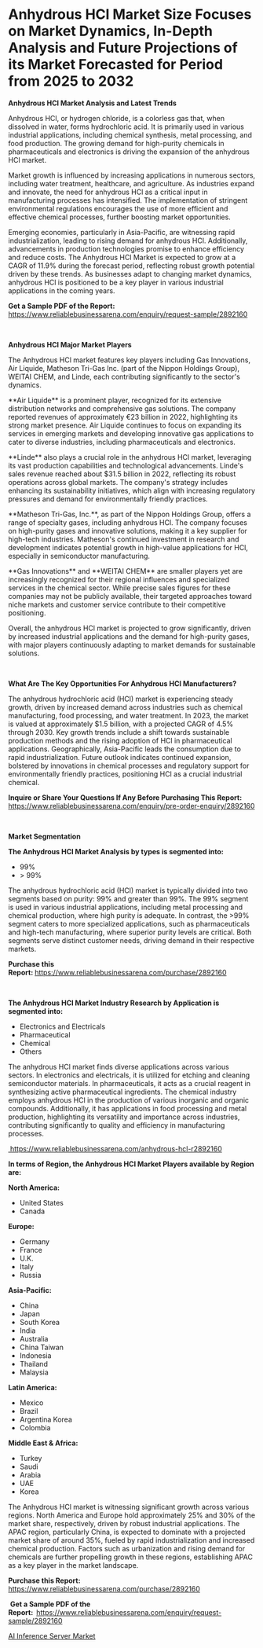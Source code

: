 <p><h1>Anhydrous HCl Market Size Focuses on Market Dynamics, In-Depth Analysis and Future Projections of its Market Forecasted for Period from 2025 to 2032</h1></p><p><strong>Anhydrous HCl Market Analysis and Latest Trends</strong></p>
<p><p>Anhydrous HCl, or hydrogen chloride, is a colorless gas that, when dissolved in water, forms hydrochloric acid. It is primarily used in various industrial applications, including chemical synthesis, metal processing, and food production. The growing demand for high-purity chemicals in pharmaceuticals and electronics is driving the expansion of the anhydrous HCl market.</p><p>Market growth is influenced by increasing applications in numerous sectors, including water treatment, healthcare, and agriculture. As industries expand and innovate, the need for anhydrous HCl as a critical input in manufacturing processes has intensified. The implementation of stringent environmental regulations encourages the use of more efficient and effective chemical processes, further boosting market opportunities.</p><p>Emerging economies, particularly in Asia-Pacific, are witnessing rapid industrialization, leading to rising demand for anhydrous HCl. Additionally, advancements in production technologies promise to enhance efficiency and reduce costs. The Anhydrous HCl Market is expected to grow at a CAGR of 11.9% during the forecast period, reflecting robust growth potential driven by these trends. As businesses adapt to changing market dynamics, anhydrous HCl is positioned to be a key player in various industrial applications in the coming years.</p></p>
<p><strong>Get a Sample PDF of the Report:&nbsp;</strong> <a href="https://www.reliablebusinessarena.com/enquiry/request-sample/2892160?utm_campaign=2992&utm_medium=2&utm_source=Github&utm_content=ia&utm_term=15032025&utm_id=anhydrous-hcl">https://www.reliablebusinessarena.com/enquiry/request-sample/2892160</a></p>
<p>&nbsp;</p>
<p><strong>Anhydrous HCl Major Market Players</strong></p>
<p><p>The Anhydrous HCl market features key players including Gas Innovations, Air Liquide, Matheson Tri-Gas Inc. (part of the Nippon Holdings Group), WEITAI CHEM, and Linde, each contributing significantly to the sector's dynamics.</p><p>**Air Liquide** is a prominent player, recognized for its extensive distribution networks and comprehensive gas solutions. The company reported revenues of approximately €23 billion in 2022, highlighting its strong market presence. Air Liquide continues to focus on expanding its services in emerging markets and developing innovative gas applications to cater to diverse industries, including pharmaceuticals and electronics.</p><p>**Linde** also plays a crucial role in the anhydrous HCl market, leveraging its vast production capabilities and technological advancements. Linde's sales revenue reached about $31.5 billion in 2022, reflecting its robust operations across global markets. The company's strategy includes enhancing its sustainability initiatives, which align with increasing regulatory pressures and demand for environmentally friendly practices. </p><p>**Matheson Tri-Gas, Inc.**, as part of the Nippon Holdings Group, offers a range of specialty gases, including anhydrous HCl. The company focuses on high-purity gases and innovative solutions, making it a key supplier for high-tech industries. Matheson's continued investment in research and development indicates potential growth in high-value applications for HCl, especially in semiconductor manufacturing.</p><p>**Gas Innovations** and **WEITAI CHEM** are smaller players yet are increasingly recognized for their regional influences and specialized services in the chemical sector. While precise sales figures for these companies may not be publicly available, their targeted approaches toward niche markets and customer service contribute to their competitive positioning.</p><p>Overall, the anhydrous HCl market is projected to grow significantly, driven by increased industrial applications and the demand for high-purity gases, with major players continuously adapting to market demands for sustainable solutions.</p></p>
<p>&nbsp;</p>
<p><strong>What Are The Key Opportunities For Anhydrous HCl Manufacturers?</strong></p>
<p><p>The anhydrous hydrochloric acid (HCl) market is experiencing steady growth, driven by increased demand across industries such as chemical manufacturing, food processing, and water treatment. In 2023, the market is valued at approximately $1.5 billion, with a projected CAGR of 4.5% through 2030. Key growth trends include a shift towards sustainable production methods and the rising adoption of HCl in pharmaceutical applications. Geographically, Asia-Pacific leads the consumption due to rapid industrialization. Future outlook indicates continued expansion, bolstered by innovations in chemical processes and regulatory support for environmentally friendly practices, positioning HCl as a crucial industrial chemical.</p></p>
<p><strong>Inquire or Share Your Questions If Any Before Purchasing This Report:</strong> <a href="https://www.reliablebusinessarena.com/enquiry/pre-order-enquiry/2892160?utm_campaign=2992&utm_medium=2&utm_source=Github&utm_content=ia&utm_term=15032025&utm_id=anhydrous-hcl">https://www.reliablebusinessarena.com/enquiry/pre-order-enquiry/2892160</a></p>
<p>&nbsp;</p>
<p><strong>Market Segmentation</strong></p>
<p><strong>The Anhydrous HCl Market Analysis by types is segmented into:</strong></p>
<p><ul><li>99%</li><li>> 99%</li></ul></p>
<p><p>The anhydrous hydrochloric acid (HCl) market is typically divided into two segments based on purity: 99% and greater than 99%. The 99% segment is used in various industrial applications, including metal processing and chemical production, where high purity is adequate. In contrast, the >99% segment caters to more specialized applications, such as pharmaceuticals and high-tech manufacturing, where superior purity levels are critical. Both segments serve distinct customer needs, driving demand in their respective markets.</p></p>
<p><strong>Purchase this Report:&nbsp;</strong><a href="https://www.reliablebusinessarena.com/purchase/2892160?utm_campaign=2992&utm_medium=2&utm_source=Github&utm_content=ia&utm_term=15032025&utm_id=anhydrous-hcl">https://www.reliablebusinessarena.com/purchase/2892160</a></p>
<p>&nbsp;</p>
<p><strong>The Anhydrous HCl Market Industry Research by Application is segmented into:</strong></p>
<p><ul><li>Electronics and Electricals</li><li>Pharmaceutical</li><li>Chemical</li><li>Others</li></ul></p>
<p><p>The anhydrous HCl market finds diverse applications across various sectors. In electronics and electricals, it is utilized for etching and cleaning semiconductor materials. In pharmaceuticals, it acts as a crucial reagent in synthesizing active pharmaceutical ingredients. The chemical industry employs anhydrous HCl in the production of various inorganic and organic compounds. Additionally, it has applications in food processing and metal production, highlighting its versatility and importance across industries, contributing significantly to quality and efficiency in manufacturing processes.</p></p>
<p><a href="https://www.reliablebusinessarena.com/anhydrous-hcl-r2892160?utm_campaign=2992&utm_medium=2&utm_source=Github&utm_content=ia&utm_term=15032025&utm_id=anhydrous-hcl">&nbsp;https://www.reliablebusinessarena.com/anhydrous-hcl-r2892160</a></p>
<p><strong>In terms of Region, the Anhydrous HCl Market Players available by Region are:</strong></p>
<p>
    <p> <strong> North America: </strong>
        <ul>
            <li>United States</li>
            <li>Canada</li>
        </ul>
        </p> 
    <p> <strong> Europe: </strong>
        <ul>
            <li>Germany</li>
            <li>France</li>
            <li>U.K.</li>
            <li>Italy</li>
            <li>Russia</li>
        </ul>
        </p> 
    <p> <strong> Asia-Pacific: </strong>
        <ul>
            <li>China</li>
            <li>Japan</li>
            <li>South Korea</li>
            <li>India</li>
            <li>Australia</li>
            <li>China Taiwan</li>
            <li>Indonesia</li>
            <li>Thailand</li>
            <li>Malaysia</li>
        </ul>
        </p> 
    <p> <strong> Latin America: </strong>
        <ul>
            <li>Mexico</li>
            <li>Brazil</li>
            <li>Argentina Korea</li>
            <li>Colombia</li>
        </ul>
        </p> 
    <p> <strong> Middle East & Africa: </strong>
        <ul>
            <li>Turkey</li>
            <li>Saudi</li>
            <li>Arabia</li>
            <li>UAE</li>
            <li>Korea</li>
        </ul>
    </p>
    </p>
<p><p>The Anhydrous HCl market is witnessing significant growth across various regions. North America and Europe hold approximately 25% and 30% of the market share, respectively, driven by robust industrial applications. The APAC region, particularly China, is expected to dominate with a projected market share of around 35%, fueled by rapid industrialization and increased chemical production. Factors such as urbanization and rising demand for chemicals are further propelling growth in these regions, establishing APAC as a key player in the market landscape.</p></p>
<p><strong>Purchase this Report: </strong><a href="https://www.reliablebusinessarena.com/purchase/2892160?utm_campaign=2992&utm_medium=2&utm_source=Github&utm_content=ia&utm_term=15032025&utm_id=anhydrous-hcl">https://www.reliablebusinessarena.com/purchase/2892160</a></p>
<p>&nbsp;<strong>Get a Sample PDF of the Report:&nbsp;&nbsp;</strong><a href="https://www.reliablebusinessarena.com/enquiry/request-sample/2892160?utm_campaign=2992&utm_medium=2&utm_source=Github&utm_content=ia&utm_term=15032025&utm_id=anhydrous-hcl">https://www.reliablebusinessarena.com/enquiry/request-sample/2892160</a></p>
<p><strong></strong></p>
<p><p><a href="https://github.com/saroarmaicky/Market-Research-Report-List-1/blob/main/ai-inference-server-market.md?utm_campaign=2992&utm_medium=2&utm_source=Github&utm_content=ia&utm_term=15032025&utm_id=anhydrous-hcl">AI Inference Server Market</a></p></p>